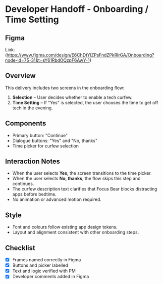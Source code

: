# Developer Handoff - Onboarding / Time Setting

## Figma
Link: (https://www.figma.com/design/E6ChDtYlZPsFndZPkRIrGA/Onboarding?node-id=75-31&t=sY61RbdOQzpF6AwY-1)

## Overview
This delivery includes two screens in the onboarding flow:
1. **Selection** – User decides whether to enable a tech curfew.
2. **Time Setting** – If "Yes" is selected, the user chooses the time to get off tech in the evening.

## Components
- Primary button: "Continue"
- Dialogue buttons: "Yes" and "No, thanks"
- Time picker for curfew selection

## Interaction Notes
- When the user selects **Yes**, the screen transitions to the time picker.
- When the user selects **No, thanks**, the flow skips this step and continues.
- The curfew description text clarifies that Focus Bear blocks distracting apps before bedtime.
- No animation or advanced motion required.

## Style
- Font and colours follow existing app design tokens.
- Layout and alignment consistent with other onboarding steps.

## Checklist
- [x] Frames named correctly in Figma
- [x] Buttons and picker labelled
- [x] Text and logic verified with PM
- [x] Developer comments added in Figma
